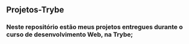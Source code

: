 ## Projetos-Trybe

### Neste repositório estão meus projetos entregues durante o curso de desenvolvimento Web, na Trybe;
